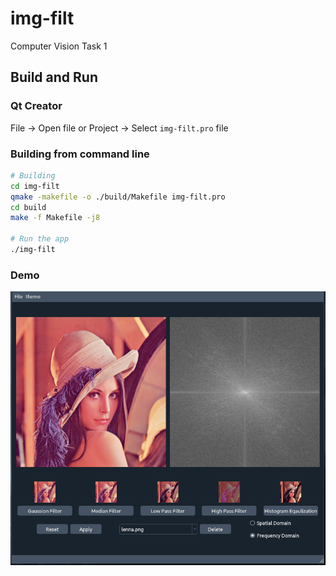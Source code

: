 # img-filt
Computer Vision Task 1
## Build and Run
### Qt Creator
File &rarr; Open file or Project &rarr; Select `img-filt.pro` file
### Building from command line
```bash
# Building
cd img-filt
qmake -makefile -o ./build/Makefile img-filt.pro
cd build
make -f Makefile -j8

# Run the app
./img-filt
```

### Demo
[![Demo](./docs/img-filt.png)](./docs/img-filt.mkv)
